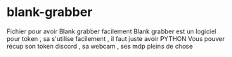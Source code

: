 # blank-grabber
Fichier pour avoir Blank grabber facilement
Blank grabber est un logiciel pour token , sa s'utilise facilement , il faut juste avoir PYTHON 
Vous pouver récup son token discord , sa webcam , ses mdp pleins de chose
